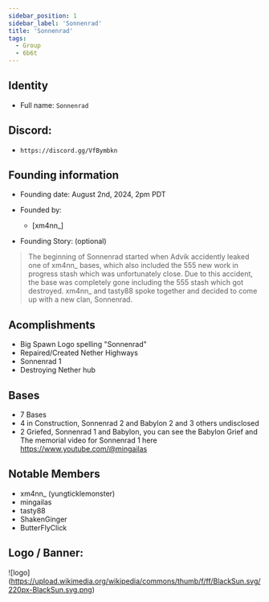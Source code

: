 ```yaml
---
sidebar_position: 1
sidebar_label: 'Sonnenrad'
title: 'Sonnenrad'
tags:
  - Group
  - 6b6t
---
```



## Identity
* Full name: `Sonnenrad`


## Discord:
* `https://discord.gg/VfBymbkn`

## Founding information
* Founding date: August 2nd, 2024, 2pm PDT
* Founded by: 
  * [xm4nn_]

* Founding Story: (optional)
> The beginning of Sonnenrad started when Advik accidently leaked one of xm4nn_ bases, 
which also included the 555 new work in progress stash which was unfortunately close. 
Due to this accident, the base was completely gone including the 555 stash which got destroyed. 
xm4nn_ and tasty88 spoke together and decided to come up with a new clan, Sonnenrad.

## Acomplishments
- Big Spawn Logo spelling "Sonnenrad"
- Repaired/Created Nether Highways
- Sonnenrad 1
- Destroying Nether hub

## Bases
- 7 Bases
- 4 in Construction, Sonnenrad 2 and Babylon 2 and 3 others undisclosed
- 2 Griefed, Sonnenrad 1 and Babylon, you can see the Babylon Grief and The memorial video for Sonnenrad 1 here https://www.youtube.com/@mingailas

## Notable Members
- xm4nn_ (yungticklemonster)
- mingailas
- tasty88
- ShakenGinger
- ButterFlyClick


## Logo / Banner:
![logo] (https://upload.wikimedia.org/wikipedia/commons/thumb/f/ff/BlackSun.svg/220px-BlackSun.svg.png)

